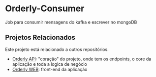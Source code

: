 # Orderly-Consumer

Job para consumir mensagens do kafka e escrever no mongoDB

## Projetos Relacionados

Este projeto está relacionado a outros repositórios.

 - [Orderly API](https://github.com/DinisSimoes/Orderly-API): "coração" do projeto, onde tem os endpoints, o core da aplicação e toda a logica de negócio
 - [Orderly WEB](https://github.com/DinisSimoes/Orderly-WEB): front-end da aplicação